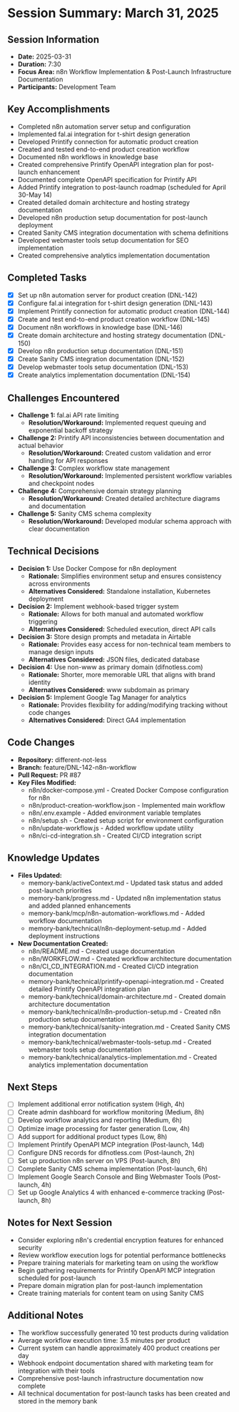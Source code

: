 # Session Summary: March 31, 2025

## Session Information
- **Date:** 2025-03-31
- **Duration:** 7:30
- **Focus Area:** n8n Workflow Implementation & Post-Launch Infrastructure Documentation
- **Participants:** Development Team

## Key Accomplishments
- Completed n8n automation server setup and configuration
- Implemented fal.ai integration for t-shirt design generation
- Developed Printify connection for automatic product creation
- Created and tested end-to-end product creation workflow
- Documented n8n workflows in knowledge base
- Created comprehensive Printify OpenAPI integration plan for post-launch enhancement
- Documented complete OpenAPI specification for Printify API
- Added Printify integration to post-launch roadmap (scheduled for April 30-May 14)
- Created detailed domain architecture and hosting strategy documentation
- Developed n8n production setup documentation for post-launch deployment
- Created Sanity CMS integration documentation with schema definitions
- Developed webmaster tools setup documentation for SEO implementation
- Created comprehensive analytics implementation documentation

## Completed Tasks
- [x] Set up n8n automation server for product creation (DNL-142)
- [x] Configure fal.ai integration for t-shirt design generation (DNL-143)
- [x] Implement Printify connection for automatic product creation (DNL-144)
- [x] Create and test end-to-end product creation workflow (DNL-145)
- [x] Document n8n workflows in knowledge base (DNL-146)
- [x] Create domain architecture and hosting strategy documentation (DNL-150)
- [x] Develop n8n production setup documentation (DNL-151)
- [x] Create Sanity CMS integration documentation (DNL-152)
- [x] Develop webmaster tools setup documentation (DNL-153)
- [x] Create analytics implementation documentation (DNL-154)

## Challenges Encountered
- **Challenge 1:** fal.ai API rate limiting
  - **Resolution/Workaround:** Implemented request queuing and exponential backoff strategy
- **Challenge 2:** Printify API inconsistencies between documentation and actual behavior
  - **Resolution/Workaround:** Created custom validation and error handling for API responses
- **Challenge 3:** Complex workflow state management
  - **Resolution/Workaround:** Implemented persistent workflow variables and checkpoint nodes
- **Challenge 4:** Comprehensive domain strategy planning
  - **Resolution/Workaround:** Created detailed architecture diagrams and documentation
- **Challenge 5:** Sanity CMS schema complexity
  - **Resolution/Workaround:** Developed modular schema approach with clear documentation

## Technical Decisions
- **Decision 1:** Use Docker Compose for n8n deployment
  - **Rationale:** Simplifies environment setup and ensures consistency across environments
  - **Alternatives Considered:** Standalone installation, Kubernetes deployment
- **Decision 2:** Implement webhook-based trigger system
  - **Rationale:** Allows for both manual and automated workflow triggering
  - **Alternatives Considered:** Scheduled execution, direct API calls
- **Decision 3:** Store design prompts and metadata in Airtable
  - **Rationale:** Provides easy access for non-technical team members to manage design inputs
  - **Alternatives Considered:** JSON files, dedicated database
- **Decision 4:** Use non-www as primary domain (difnotless.com)
  - **Rationale:** Shorter, more memorable URL that aligns with brand identity
  - **Alternatives Considered:** www subdomain as primary
- **Decision 5:** Implement Google Tag Manager for analytics
  - **Rationale:** Provides flexibility for adding/modifying tracking without code changes
  - **Alternatives Considered:** Direct GA4 implementation

## Code Changes
- **Repository:** different-not-less
- **Branch:** feature/DNL-142-n8n-workflow
- **Pull Request:** PR #87
- **Key Files Modified:**
  - n8n/docker-compose.yml - Created Docker Compose configuration for n8n
  - n8n/product-creation-workflow.json - Implemented main workflow
  - n8n/.env.example - Added environment variable templates
  - n8n/setup.sh - Created setup script for environment configuration
  - n8n/update-workflow.js - Added workflow update utility
  - n8n/ci-cd-integration.sh - Created CI/CD integration script

## Knowledge Updates
- **Files Updated:**
  - memory-bank/activeContext.md - Updated task status and added post-launch priorities
  - memory-bank/progress.md - Updated n8n implementation status and added planned enhancements
  - memory-bank/mcp/n8n-automation-workflows.md - Added workflow documentation
  - memory-bank/technical/n8n-deployment-setup.md - Added deployment instructions
- **New Documentation Created:**
  - n8n/README.md - Created usage documentation
  - n8n/WORKFLOW.md - Created workflow architecture documentation
  - n8n/CI_CD_INTEGRATION.md - Created CI/CD integration documentation
  - memory-bank/technical/printify-openapi-integration.md - Created detailed Printify OpenAPI integration plan
  - memory-bank/technical/domain-architecture.md - Created domain architecture documentation
  - memory-bank/technical/n8n-production-setup.md - Created n8n production setup documentation
  - memory-bank/technical/sanity-integration.md - Created Sanity CMS integration documentation
  - memory-bank/technical/webmaster-tools-setup.md - Created webmaster tools setup documentation
  - memory-bank/technical/analytics-implementation.md - Created analytics implementation documentation

## Next Steps
- [ ] Implement additional error notification system (High, 4h)
- [ ] Create admin dashboard for workflow monitoring (Medium, 8h)
- [ ] Develop workflow analytics and reporting (Medium, 6h)
- [ ] Optimize image processing for faster generation (Low, 4h)
- [ ] Add support for additional product types (Low, 8h)
- [ ] Implement Printify OpenAPI MCP integration (Post-launch, 14d)
- [ ] Configure DNS records for difnotless.com (Post-launch, 2h)
- [ ] Set up production n8n server on VPS (Post-launch, 8h)
- [ ] Complete Sanity CMS schema implementation (Post-launch, 6h)
- [ ] Implement Google Search Console and Bing Webmaster Tools (Post-launch, 4h)
- [ ] Set up Google Analytics 4 with enhanced e-commerce tracking (Post-launch, 8h)

## Notes for Next Session
- Consider exploring n8n's credential encryption features for enhanced security
- Review workflow execution logs for potential performance bottlenecks
- Prepare training materials for marketing team on using the workflow
- Begin gathering requirements for Printify OpenAPI MCP integration scheduled for post-launch
- Prepare domain migration plan for post-launch implementation
- Create training materials for content team on using Sanity CMS

## Additional Notes
- The workflow successfully generated 10 test products during validation
- Average workflow execution time: 3.5 minutes per product
- Current system can handle approximately 400 product creations per day
- Webhook endpoint documentation shared with marketing team for integration with their tools
- Comprehensive post-launch infrastructure documentation now complete
- All technical documentation for post-launch tasks has been created and stored in the memory bank
